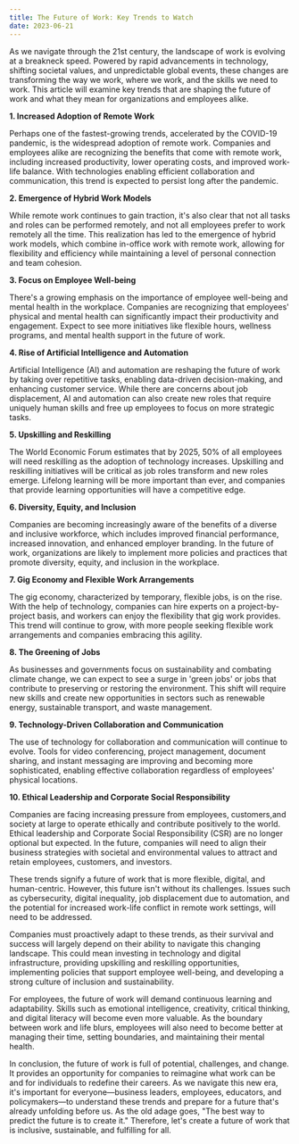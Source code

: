 ```yaml
---
title: The Future of Work: Key Trends to Watch
date: 2023-06-21
---
```

As we navigate through the 21st century, the landscape of work is evolving at a breakneck speed. Powered by rapid advancements in technology, shifting societal values, and unpredictable global events, these changes are transforming the way we work, where we work, and the skills we need to work. This article will examine key trends that are shaping the future of work and what they mean for organizations and employees alike.

**1. Increased Adoption of Remote Work**

Perhaps one of the fastest-growing trends, accelerated by the COVID-19 pandemic, is the widespread adoption of remote work. Companies and employees alike are recognizing the benefits that come with remote work, including increased productivity, lower operating costs, and improved work-life balance. With technologies enabling efficient collaboration and communication, this trend is expected to persist long after the pandemic.

**2. Emergence of Hybrid Work Models**

While remote work continues to gain traction, it's also clear that not all tasks and roles can be performed remotely, and not all employees prefer to work remotely all the time. This realization has led to the emergence of hybrid work models, which combine in-office work with remote work, allowing for flexibility and efficiency while maintaining a level of personal connection and team cohesion.

**3. Focus on Employee Well-being**

There's a growing emphasis on the importance of employee well-being and mental health in the workplace. Companies are recognizing that employees' physical and mental health can significantly impact their productivity and engagement. Expect to see more initiatives like flexible hours, wellness programs, and mental health support in the future of work.

**4. Rise of Artificial Intelligence and Automation**

Artificial Intelligence (AI) and automation are reshaping the future of work by taking over repetitive tasks, enabling data-driven decision-making, and enhancing customer service. While there are concerns about job displacement, AI and automation can also create new roles that require uniquely human skills and free up employees to focus on more strategic tasks.

**5. Upskilling and Reskilling**

The World Economic Forum estimates that by 2025, 50% of all employees will need reskilling as the adoption of technology increases. Upskilling and reskilling initiatives will be critical as job roles transform and new roles emerge. Lifelong learning will be more important than ever, and companies that provide learning opportunities will have a competitive edge.

**6. Diversity, Equity, and Inclusion**

Companies are becoming increasingly aware of the benefits of a diverse and inclusive workforce, which includes improved financial performance, increased innovation, and enhanced employer branding. In the future of work, organizations are likely to implement more policies and practices that promote diversity, equity, and inclusion in the workplace.

**7. Gig Economy and Flexible Work Arrangements**

The gig economy, characterized by temporary, flexible jobs, is on the rise. With the help of technology, companies can hire experts on a project-by-project basis, and workers can enjoy the flexibility that gig work provides. This trend will continue to grow, with more people seeking flexible work arrangements and companies embracing this agility.

**8. The Greening of Jobs**

As businesses and governments focus on sustainability and combating climate change, we can expect to see a surge in 'green jobs' or jobs that contribute to preserving or restoring the environment. This shift will require new skills and create new opportunities in sectors such as renewable energy, sustainable transport, and waste management.

**9. Technology-Driven Collaboration and Communication**

The use of technology for collaboration and communication will continue to evolve. Tools for video conferencing, project management, document sharing, and instant messaging are improving and becoming more sophisticated, enabling effective collaboration regardless of employees' physical locations.

**10. Ethical Leadership and Corporate Social Responsibility**

Companies are facing increasing pressure from employees, customers,and society at large to operate ethically and contribute positively to the world. Ethical leadership and Corporate Social Responsibility (CSR) are no longer optional but expected. In the future, companies will need to align their business strategies with societal and environmental values to attract and retain employees, customers, and investors.

These trends signify a future of work that is more flexible, digital, and human-centric. However, this future isn't without its challenges. Issues such as cybersecurity, digital inequality, job displacement due to automation, and the potential for increased work-life conflict in remote work settings, will need to be addressed.

Companies must proactively adapt to these trends, as their survival and success will largely depend on their ability to navigate this changing landscape. This could mean investing in technology and digital infrastructure, providing upskilling and reskilling opportunities, implementing policies that support employee well-being, and developing a strong culture of inclusion and sustainability.

For employees, the future of work will demand continuous learning and adaptability. Skills such as emotional intelligence, creativity, critical thinking, and digital literacy will become even more valuable. As the boundary between work and life blurs, employees will also need to become better at managing their time, setting boundaries, and maintaining their mental health.

In conclusion, the future of work is full of potential, challenges, and change. It provides an opportunity for companies to reimagine what work can be and for individuals to redefine their careers. As we navigate this new era, it's important for everyone—business leaders, employees, educators, and policymakers—to understand these trends and prepare for a future that's already unfolding before us. As the old adage goes, "The best way to predict the future is to create it." Therefore, let's create a future of work that is inclusive, sustainable, and fulfilling for all.